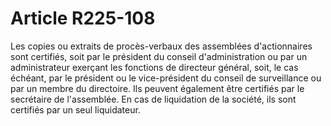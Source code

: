 # Article R225-108

Les copies ou extraits de procès-verbaux des assemblées d'actionnaires sont certifiés, soit par le président du conseil d'administration ou par un administrateur exerçant les fonctions de directeur général, soit, le cas échéant, par le président ou le vice-président du conseil de surveillance ou par un membre du directoire. Ils peuvent également être certifiés par le secrétaire de l'assemblée.   En cas de liquidation de la société, ils sont certifiés par un seul liquidateur.